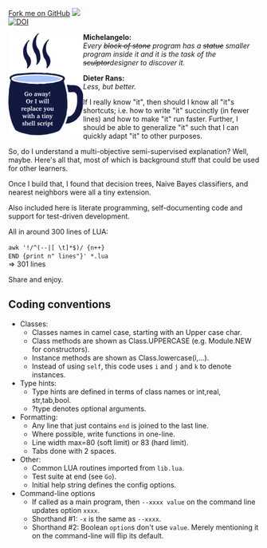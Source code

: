 <span id="forkongithub"><a href="https://github.com/timm/shortr">Fork me on GitHub</a></span>
<a href="https://github.com/timm/shortr/actions/workflows/tests.yml"><img src="https://github.com/timm/shortr/actions/workflows/tests.yml/badge.svg"></a><br><a 
href="https://zenodo.org/badge/latestdoi/206205826"> <img src="https://zenodo.org/badge/206205826.svg" alt="DOI"></a>

<p> <img width=150 align=left src="https://raw.githubusercontent.com/timm/shortr/master/docs/img/cup.png">
<b>Michelangelo:</b><br>
<em>Every <strike>block of stone</strike> program  has a <strike>statue</strike> smaller program inside it and it is the task of the 
<strike>sculptor</strike>designer to discover it.</em>

<b>Dieter Rans:</b><br><em>Less, but better.</em>

If I really know "it", then should I  know all "it"s shortcuts; i.e. how
to write "it" succinctly (in fewer lines) and how to make "it" run faster.
Further, I should be able to generalize "it" such that I can quickly
adapt "it" to other purposes.

So, do I understand a multi-objective semi-supervised explanation?
Well, maybe. Here's all that, most of which is
background stuff that could be used for other learners.  

Once
I build that, I found that decision trees, Naive Bayes classifiers,
and nearest neighbors were all a tiny extension. 

Also included here
is literate programming, self-documenting code and support for
test-driven development. 

All in around 300 lines of LUA: <br>

`awk '!/^(--|[ \t]*$)/ {n++}`   
`END {print n" lines"}' *.lua`  
=> 301 lines
     
Share and enjoy.

## Coding conventions 
- Classes:
  - Classes names in camel case, starting with an Upper case char. 
  - Class methods are shown as Class.UPPERCASE (e.g. Module.NEW for constructors).
  - Instance methods are shown as Class.lowercase(i,...).
  - Instead of using `self`, this code uses `i` and `j` and `k` to denote instances.
- Type hints:
  - Type hints are defined in terms of class names or  int,real, str,tab,bool.
  -  ?type denotes optional arguments.
- Formatting:
  - Any line that just contains `end` is joined to the last line.
  - Where possible, write functions in one-line.
  - Line width max=80 (soft limit) or 83 (hard limit). 
  - Tabs done with 2 spaces.
- Other:
  - Common LUA routines imported from `lib.lua`.
  - Test suite at end (see `Go`).
  - Initial help string defines the config options.
- Command-line options
  - If called as a main program, then `--xxxx value` on the command line updates option `xxxx`.
  - Shorthand #1: `-x`  is the same as  `--xxxx`.
  - Shorthand #2: Boolean `option`s don't use `value`.
    Merely mentioning it on the command-line will flip its default.
